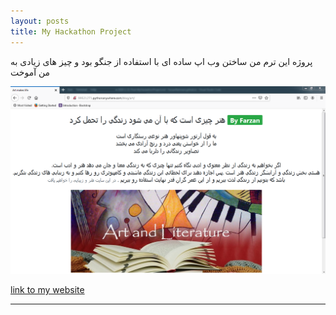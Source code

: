 ```yaml
---
layout: posts
title: My Hackathon Project
---
```


پروژه این ترم من ساختن وب اپ ساده ای با استفاده از جنگو بود و چیز های زیادی به من آموخت


<!-- ![please reload](../assets/images/website.PNG "http://99521271.pythonanywhere.com/blog/art/") -->

[![hackethon](../assets/images/website.PNG)](http://99521271.pythonanywhere.com/blog/art/)

[link to my website](http://99521271.pythonanywhere.com/blog/art/)

---
